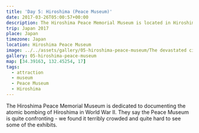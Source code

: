 ```yaml
---
title: 'Day 5: Hiroshima (Peace Museum)'
date: 2017-03-26T05:00:57+00:00
description: The Hiroshima Peace Memorial Museum is located in Hiroshima Peace Memorial Park.
trip: Japan 2017
place: Japan
timezone: Japan
location: Hiroshima Peace Museum
image: ../../assets/gallery/05-hiroshima-peace-museum/The devastated city (2).jpeg
gallery: 05-hiroshima-peace-museum
map: [34.39163, 132.45254, 17]
tags:
  - attraction
  - museum
  - Peace Museum
  - Hiroshima
---
```


The Hiroshima Peace Memorial Museum is dedicated to documenting the atomic bombing of Hiroshima in World War II.
They say the Peace Museum is quite confronting - we found it terribly crowded and quite hard to see some of the exhibits.
